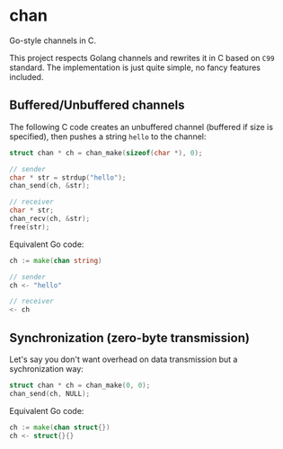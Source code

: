 # chan

Go-style channels in C.

This project respects Golang channels and rewrites it in C based on `C99` standard. The implementation is just quite simple, no fancy features included.

## Buffered/Unbuffered channels

The following C code creates an unbuffered channel (buffered if size is specified), then pushes a string `hello` to the channel:

```c
struct chan * ch = chan_make(sizeof(char *), 0);

// sender
char * str = strdup("hello");
chan_send(ch, &str);

// receiver
char * str;
chan_recv(ch, &str);
free(str);
```

Equivalent Go code:

```go
ch := make(chan string)

// sender
ch <- "hello"

// receiver
<- ch
```

## Synchronization (zero-byte transmission)

Let's say you don't want overhead on data transmission but a sychronization way:

```c
struct chan * ch = chan_make(0, 0);
chan_send(ch, NULL);
```

Equivalent Go code:

```go
ch := make(chan struct{})
ch <- struct{}{}
```
